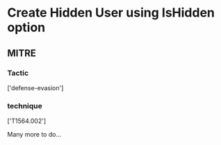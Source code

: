 # Create Hidden User using IsHidden option

## MITRE

### Tactic
['defense-evasion']

### technique
['T1564.002']

Many more to do...
